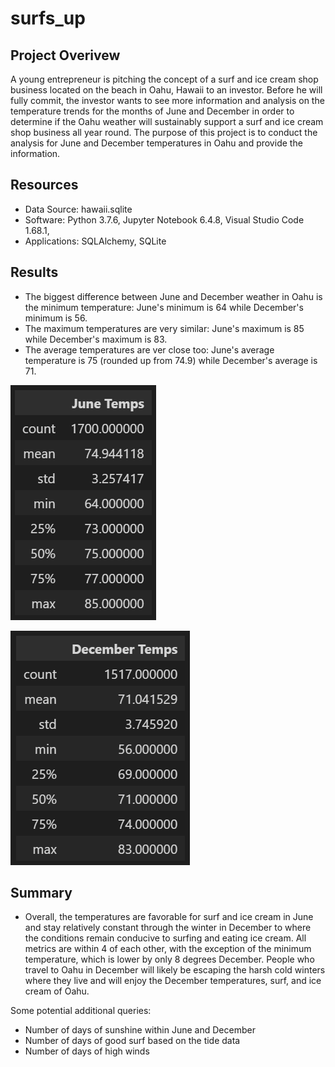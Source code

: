 # surfs_up

## Project Overivew
A young entrepreneur is pitching the concept of a surf and ice cream shop business located on the beach in Oahu, Hawaii to an investor.  Before he will fully commit, the investor wants to see more information and analysis on the temperature trends for the months of June and December in order to determine if the Oahu weather will sustainably support a surf and ice cream shop business all year round.  The purpose of this project is to conduct the analysis for June and December temperatures in Oahu and provide the information.

## Resources
- Data Source: hawaii.sqlite
-  Software: Python 3.7.6, Jupyter Notebook 6.4.8, Visual Studio Code 1.68.1, 
- Applications: SQLAlchemy, SQLite

## Results
- The biggest difference between June and December weather in Oahu is the minimum temperature: June's minimum is 64 while December's minimum is 56.
- The maximum temperatures are very similar: June's maximum is 85 while December's maximum is 83.
- The average temperatures are ver close too: June's average temperature is 75 (rounded up from 74.9) while December's average is 71.

![June Temps](https://github.com/mewers2/surfs_up/blob/main/Resources/June_temps_describe.png)

![December Temps](https://github.com/mewers2/surfs_up/blob/main/Resources/December_temps_describe.png)

## Summary
- Overall, the temperatures are favorable for surf and ice cream in June and stay relatively constant through the winter in December to where the conditions remain conducive to surfing and eating ice cream.  All metrics are within 4 of each other, with the exception of the minimum temperature, which is lower by only 8 degrees December.  People who travel to Oahu in December will likely be escaping the harsh cold winters where they live and will enjoy the December temperatures, surf, and ice cream of Oahu.

Some potential additional queries:
- Number of days of sunshine within June and December
- Number of days of good surf based on the tide data
- Number of days of high winds